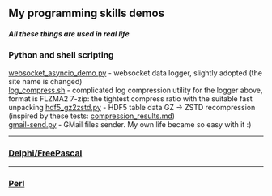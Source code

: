 ﻿## My programming skills demos

##### All these things are used in real life

### Python and shell scripting
[websocket_asyncio_demo.py](websocket_asyncio_demo.py) - websocket data logger, slightly adopted (the site name is changed)  
[log_compress.sh](log_compress.sh) - complicated log compression utility for the logger above, format is FLZMA2 7-zip: the tightest compress ratio with the suitable fast unpacking
[hdf5_gz2zstd.py](hdf5_gz2zstd.py) - HDF5 table data GZ -> ZSTD recompression (inspired by these tests: [compression_results.md](compression_results.md))  
[gmail-send.py](gmail-send.py) - GMail files sender. My own life became so easy with it :)  
***
### [Delphi/FreePascal](fpc_demo)

***
### [Perl](perl_demo)
